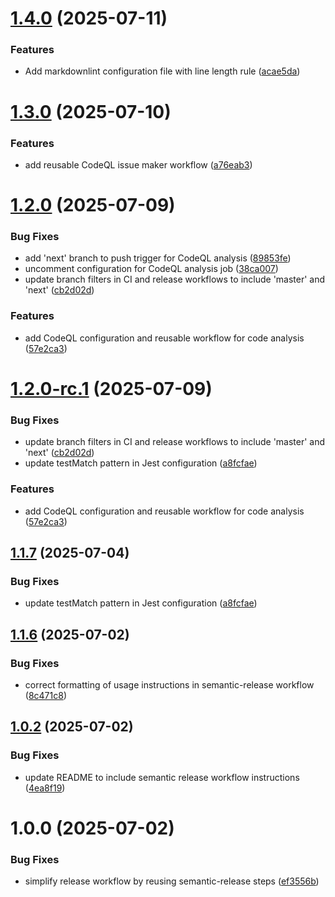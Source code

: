 # [1.4.0](https://github.com/pixpilot/dev-config/compare/v1.3.0...v1.4.0) (2025-07-11)


### Features

* Add markdownlint configuration file with line length rule ([acae5da](https://github.com/pixpilot/dev-config/commit/acae5dab7a90e41b38090cfbdfd5393d9fcb087a))

# [1.3.0](https://github.com/pixpilot/dev-config/compare/v1.2.0...v1.3.0) (2025-07-10)


### Features

* add reusable CodeQL issue maker workflow ([a76eab3](https://github.com/pixpilot/dev-config/commit/a76eab3ace3df0ea12986335feedd1869c1b8c7e))

# [1.2.0](https://github.com/pixpilot/dev-config/compare/v1.1.7...v1.2.0) (2025-07-09)


### Bug Fixes

* add 'next' branch to push trigger for CodeQL analysis ([89853fe](https://github.com/pixpilot/dev-config/commit/89853feed4be3535a87e406b3fb3cf0ee82e1e84))
* uncomment configuration for CodeQL analysis job ([38ca007](https://github.com/pixpilot/dev-config/commit/38ca0072020e0664b316186521ce539dbd24b09a))
* update branch filters in CI and release workflows to include 'master' and 'next' ([cb2d02d](https://github.com/pixpilot/dev-config/commit/cb2d02dc06ea3c0089ca36820da31f027609aa8a))


### Features

* add CodeQL configuration and reusable workflow for code analysis ([57e2ca3](https://github.com/pixpilot/dev-config/commit/57e2ca3b1e7c44461ad3fcdc977cf44d791b302a))

# [1.2.0-rc.1](https://github.com/pixpilot/dev-config/compare/v1.1.6...v1.2.0-rc.1) (2025-07-09)

### Bug Fixes

* update branch filters in CI and release workflows to include 'master' and 'next' ([cb2d02d](https://github.com/pixpilot/dev-config/commit/cb2d02dc06ea3c0089ca36820da31f027609aa8a))
* update testMatch pattern in Jest configuration ([a8fcfae](https://github.com/pixpilot/dev-config/commit/a8fcfae10725df18981b1e3e64e99fec63448ffa))

### Features

* add CodeQL configuration and reusable workflow for code analysis ([57e2ca3](https://github.com/pixpilot/dev-config/commit/57e2ca3b1e7c44461ad3fcdc977cf44d791b302a))

## [1.1.7](https://github.com/pixpilot/dev-config/compare/v1.1.6...v1.1.7) (2025-07-04)

### Bug Fixes

* update testMatch pattern in Jest configuration ([a8fcfae](https://github.com/pixpilot/dev-config/commit/a8fcfae10725df18981b1e3e64e99fec63448ffa))

## [1.1.6](https://github.com/pixpilot/dev-config/compare/v1.1.5...v1.1.6) (2025-07-02)

### Bug Fixes

* correct formatting of usage instructions in semantic-release workflow ([8c471c8](https://github.com/pixpilot/dev-config/commit/8c471c87f3cab3a32f4c30b54d5fa00e360eba97))

## [1.0.2](https://github.com/pixpilot/dev-config/compare/v1.0.1...v1.0.2) (2025-07-02)

### Bug Fixes

* update README to include semantic release workflow instructions ([4ea8f19](https://github.com/pixpilot/dev-config/commit/4ea8f197726a21f45cbc22dd5caf91ab7d105645))

# 1.0.0 (2025-07-02)

### Bug Fixes

* simplify release workflow by reusing semantic-release steps ([ef3556b](https://github.com/pixpilot/dev-config/commit/ef3556b8e479f35b54e8102f592e35f59901c3de))
